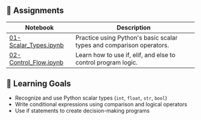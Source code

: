 #

## 🔗 Assignments
| Notebook |	Description |
|-----|----------|
|[01-Scalar_Types.ipynb](https://github.com/aaniaahh/DataScience-2025/blob/main/Completed/01_Scalar_Types.ipynb)|	Practice using Python's basic scalar types and comparison operators.|
|[02-Control_Flow.ipynb](https://github.com/aaniaahh/DataScience-2025/blob/main/Completed/02_Control_Flow.ipynb)| Learn how to use if, elif, and else to control program logic.|
## 🧠 Learning Goals
* Recognize and use Python scalar types (`int`, `float`, `str`, `bool`)
* Write conditional expressions using comparison and logical operators
* Use if statements to create decision-making programs